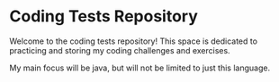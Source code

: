 # Coding Tests Repository
Welcome to the coding tests repository! 
This space is dedicated to practicing and storing 
my coding challenges and exercises.

My main focus will be java, but will not be limited to just this language.
